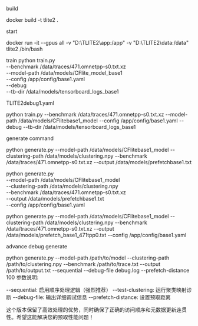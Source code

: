 build

docker build -t tlite2 .

start

docker run -it --gpus all -v "D:\TLITE2\app:/app" -v "D:\TLITE2\data:/data" tlite2 /bin/bash

train
python train.py \
 --benchmark /data/traces/471.omnetpp-s0.txt.xz \
 --model-path /data/models/CFlite_model_base1 \
 --config /app/config/base1.yaml \
 --debug \
 --tb-dir /data/models/tensorboard_logs_base1

TLITE2debug1.yaml

python train.py --benchmark /data/traces/471.omnetpp-s0.txt.xz --model-path /data/models/CFlitebase1_model --config /app/config/base1.yaml --debug --tb-dir /data/models/tensorboard_logs_base1

generate command

python generate.py --model-path /data/models/CFlitebase1_model --clustering-path /data/models/clustering.npy --benchmark /data/traces/471.omnetpp-s0.txt.xz --output /data/models/prefetchbase1.txt

python generate.py \
 --model-path /data/models/CFlitebase1_model \
 --clustering-path /data/models/clustering.npy \
 --benchmark /data/traces/471.omnetpp-s0.txt.xz \
 --output /data/models/prefetchbase1.txt \
 --config /app/config/base1.yaml

python generate.py \--model-path /data/models/CFlitebase1_model \--clustering-path /data/models/clustering.npy \--benchmark /data/traces/471.omnetpp-s0.txt.xz \--output /data/models/prefetch_base1_471tpp0.txt \--config /app/config/base1.yaml



advance debug generate

python generate.py --model-path /path/to/model --clustering-path /path/to/clustering.npy --benchmark /path/to/trace.txt --output /path/to/output.txt --sequential --debug-file debug.log --prefetch-distance 100
参数说明:

--sequential: 启用顺序处理逻辑（强烈推荐）
--test-clustering: 运行聚类映射诊断
--debug-file: 输出详细调试信息
--prefetch-distance: 设置预取距离

这个版本保留了高效处理的优势，同时确保了正确的访问顺序和元数据更新连贯性。希望这能解决您的预取性能问题！